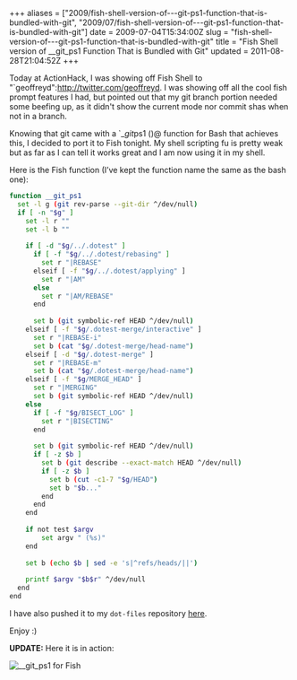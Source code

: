 +++
aliases = ["2009/fish-shell-version-of---git-ps1-function-that-is-bundled-with-git", "2009/07/fish-shell-version-of---git-ps1-function-that-is-bundled-with-git"]
date = 2009-07-04T15:34:00Z
slug = "fish-shell-version-of---git-ps1-function-that-is-bundled-with-git"
title = "Fish Shell version of __git_ps1 Function That is Bundled with Git"
updated = 2011-08-28T21:04:52Z
+++

Today at ActionHack, I was showing off Fish Shell to
"`geoffreyd":http://twitter.com/geoffreyd. I was showing off all the cool fish prompt features I had, but pointed out that my git branch portion needed some beefing up, as it didn't show the current mode nor commit shas when not in a branch.

Knowing that git came with a `\_*git*ps1 ()@ function for Bash
that achieves this, I decided to port it to Fish tonight. My shell
scripting fu is pretty weak but as far as I can tell it works great and
I am now using it in my shell.

Here is the Fish function (I’ve kept the function name the same as the
bash one):

``` bash
function __git_ps1
  set -l g (git rev-parse --git-dir ^/dev/null)
  if [ -n "$g" ]
    set -l r ""
    set -l b ""
    
    if [ -d "$g/../.dotest" ]
      if [ -f "$g/../.dotest/rebasing" ]
        set r "|REBASE"
      elseif [ -f "$g/../.dotest/applying" ]
        set r "|AM"
      else
        set r "|AM/REBASE"
      end
      
      set b (git symbolic-ref HEAD ^/dev/null)
    elseif [ -f "$g/.dotest-merge/interactive" ]
      set r "|REBASE-i"
      set b (cat "$g/.dotest-merge/head-name")
    elseif [ -d "$g/.dotest-merge" ]
      set r "|REBASE-m"
      set b (cat "$g/.dotest-merge/head-name")
    elseif [ -f "$g/MERGE_HEAD" ]
      set r "|MERGING"
      set b (git symbolic-ref HEAD ^/dev/null)
    else
      if [ -f "$g/BISECT_LOG" ]
        set r "|BISECTING"
      end
      
      set b (git symbolic-ref HEAD ^/dev/null)
      if [ -z $b ]
        set b (git describe --exact-match HEAD ^/dev/null)
        if [ -z $b ]
          set b (cut -c1-7 "$g/HEAD")
          set b "$b..."
        end
      end
    end
    
    if not test $argv
  		set argv " (%s)"
  	end
  	
  	set b (echo $b | sed -e 's|^refs/heads/||')
  	
    printf $argv "$b$r" ^/dev/null
  end
end
```
I have also pushed it to my `dot-files` repository
[here](http://github.com/bjeanes/dot-files/blob/master/fish/functions/__git_ps1.fish).

Enjoy :)

**UPDATE:** Here it is in action:

<img src="http://img.skitch.com/20090704-tis4etf4hnt9rsadapu8kx85rm.jpg" alt="__git_ps1 for Fish"/>
